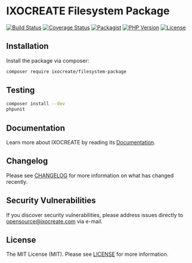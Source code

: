 # IXOCREATE Filesystem Package

[![Build Status](https://travis-ci.com/ixocreate/filesystem-package.svg?branch=master)](https://travis-ci.com/ixocreate/filesystem-package)
[![Coverage Status](https://coveralls.io/repos/github/ixocreate/filesystem-package/badge.svg?branch=develop)](https://coveralls.io/github/ixocreate/filesystem-package?branch=develop)
[![Packagist](https://img.shields.io/packagist/v/ixocreate/filesystem-package.svg)](https://packagist.org/packages/ixocreate/filesystem-package)
[![PHP Version](https://img.shields.io/packagist/php-v/ixocreate/filesystem-package.svg)](https://packagist.org/packages/ixocreate/filesystem-package)
[![License](https://img.shields.io/github/license/ixocreate/filesystem-package.svg)](LICENSE)

## Installation

Install the package via composer:

```sh
composer require ixocreate/filesystem-package
```

## Testing

```sh
composer install --dev
phpunit
```

## Documentation

Learn more about IXOCREATE by reading its [Documentation](https://ixocreate.github.io/).

## Changelog

Please see [CHANGELOG](CHANGELOG.md) for more information on what has changed recently.

## Security Vulnerabilities

If you discover security vulnerabilities, please address issues directly to opensource@ixocreate.com via e-mail.

## License

The MIT License (MIT). Please see [LICENSE](LICENSE) for more information.
